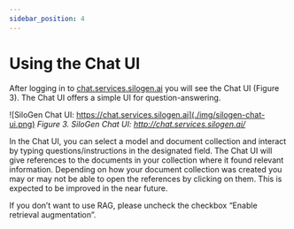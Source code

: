 ```yaml
---
sidebar_position: 4
---
```


# Using the Chat UI

After logging in to [chat.services.silogen.ai](https://chat.services.silogen.ai) you will see the Chat UI (Figure 3). The Chat UI offers a simple UI for question-answering.

![SiloGen Chat UI: https://chat.services.silogen.ai](./img/silogen-chat-ui.png)
_Figure 3. SiloGen Chat UI: http://chat.services.silogen.ai/_

In the Chat UI, you can select a model and document collection and interact by typing questions/instructions in the designated field. The Chat UI will give references to the documents in your collection where it found relevant information. Depending on how your document collection was created you may or may not be able to open the references by clicking on them. This is expected to be improved in the near future.

If you don’t want to use RAG, please uncheck the checkbox “Enable retrieval augmentation”.
